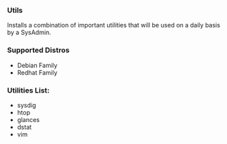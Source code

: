 ### Utils
Installs a combination of important utilities that will be used
on a daily basis by a SysAdmin.

### Supported Distros
- Debian Family
- Redhat Family

### Utilities List:
- sysdig
- htop
- glances
- dstat
- vim
